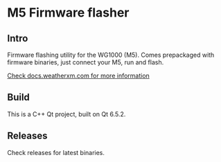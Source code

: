 # M5 Firmware flasher

## Intro

Firmware flashing utility for the WG1000 (M5). Comes prepackaged with firmware binaries, just connect your M5, run and flash.

[Check docs.weatherxm.com for more information](https://docs.weatherxm.com/wxm-devices/wifi-m5-bundle/m5-usb-flasher)

## Build
This is a C++ Qt project, built on Qt 6.5.2.

## Releases
Check releases for latest binaries.